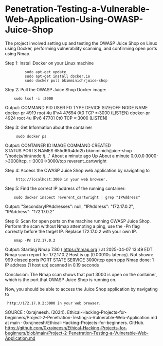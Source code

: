 # Penetration-Testing-a-Vulnerable-Web-Application-Using-OWASP-Juice-Shop
The project involved setting up and testing the OWASP Juice Shop on Linux using Docker, performing vulnerability scanning, and confirming open ports using Nmap.

Step 1: Install Docker on your Linux machine

             sudo apt-get update
             sudo apt-get install docker.io
             sudo docker pull bkimminich/juice-shop

Step 2: Pull the OWASP Juice Shop Docker image: 

        sudo lsof -i :3000
            
Output:
            COMMAND    PID USER   FD   TYPE DEVICE SIZE/OFF NODE NAME
            docker-pr 4919 root    4u  IPv4  47694      0t0  TCP *:3000 (LISTEN)
            docker-pr 4924 root    4u  IPv6  47701      0t0  TCP *:3000 (LISTEN)

Step 3:  Get Information about the container
         
         sudo docker ps

Output:  CONTAINER ID   IMAGE                   COMMAND                  CREATED                  
STATUS              PORTS                                       NAMES
655d6fb4dd2b   bkimminich/juice-shop   "/nodejs/bin/node /j…"   About a minute  ago   Up About a minute   0.0.0.0:3000->3000/tcp, :::3000->3000/tcp       reverent_cartwright

Step 4:  Access the OWASP Juice Shop web application by navigating to
         
         http://localhost:3000 in your web browser.              

Step 5: Find the correct IP address of the running container:

        sudo docker inspect reverent_cartwright | grep "IPAddress"

Output: "SecondaryIPAddresses": null,
             "IPAddress": "172.17.0.2",
              "IPAddress": "172.17.0.2"

Step 6: Scan for open ports on the machine running OWASP Juice Shop. Perform the scan without Nmap attempting a ping, use the -Pn flag correctly before the target IP. 
        Replace 172.17.0.2 with your own IP.

        nmap -Pn 172.17.0.2

Output: Starting Nmap 7.80 ( https://nmap.org ) at 2025-04-07 13:49 EDT
             Nmap scan report for 172.17.0.2
             Host is up (0.00010s latency).
             Not shown: 999 closed ports
             PORT     STATE SERVICE
             3000/tcp open  ppp
             Nmap done: 1 IP address (1 host up) scanned in 0.19 seconds

Conclusion: The Nmap scan shows that port 3000 is open on the container, which is the port that OWASP Juice Shop is running on.

Now, you should be able to access the Juice Shop application by navigating to 

     http://172.17.0.2:3000 in your web browser. 

SOURCE :   0xrajneesh. (2024). Ethical-Hacking-Projects-for-beginners/Project-2-Penetration-Testing-a-Vulnerable-Web-Application.md at main · 0xrajneesh/Ethical-Hacking-Projects-for-beginners. GitHub. https://github.com/0xrajneesh/Ethical-Hacking-Projects-for-beginners/blob/main/Project-2-Penetration-Testing-a-Vulnerable-Web-Application.md

